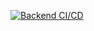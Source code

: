 [![Backend CI/CD](https://github.com/Rokiis1/Library/actions/workflows/backend.yml/badge.svg)](https://github.com/Rokiis1/Library/actions/workflows/backend.yml)
